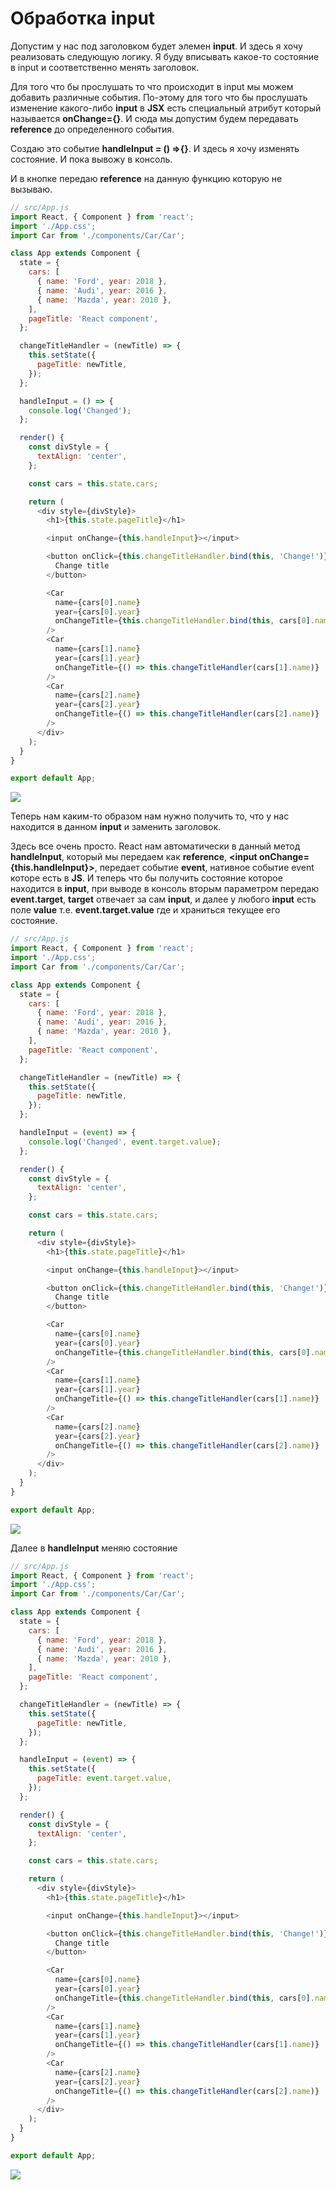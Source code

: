 # Обработка input

Допустим у нас под заголовком будет элемен **input**. И здесь я хочу реализовать следующую логику. Я буду вписывать какое-то состояние в input и соответственно менять заголовок.

Для того что бы прослушать то что происходит в input мы можем добавить различные события. По-этому для того что бы прослушать изменение какого-либо **input** в **JSX** есть специальный атрибут который называется **onChange={}**. И сюда мы допустим будем передавать **reference** до определенного события.

Создаю это событие **handleInput = () =>{}**. И здесь я хочу изменять состояние. И пока вывожу в консоль.

И в кнопке передаю **reference** на данную функцию которую не вызываю.

```js
// src/App.js
import React, { Component } from 'react';
import './App.css';
import Car from './components/Car/Car';

class App extends Component {
  state = {
    cars: [
      { name: 'Ford', year: 2018 },
      { name: 'Audi', year: 2016 },
      { name: 'Mazda', year: 2010 },
    ],
    pageTitle: 'React component',
  };

  changeTitleHandler = (newTitle) => {
    this.setState({
      pageTitle: newTitle,
    });
  };

  handleInput = () => {
    console.log('Changed');
  };

  render() {
    const divStyle = {
      textAlign: 'center',
    };

    const cars = this.state.cars;

    return (
      <div style={divStyle}>
        <h1>{this.state.pageTitle}</h1>

        <input onChange={this.handleInput}></input>

        <button onClick={this.changeTitleHandler.bind(this, 'Change!')}>
          Change title
        </button>

        <Car
          name={cars[0].name}
          year={cars[0].year}
          onChangeTitle={this.changeTitleHandler.bind(this, cars[0].name)}
        />
        <Car
          name={cars[1].name}
          year={cars[1].year}
          onChangeTitle={() => this.changeTitleHandler(cars[1].name)}
        />
        <Car
          name={cars[2].name}
          year={cars[2].year}
          onChangeTitle={() => this.changeTitleHandler(cars[2].name)}
        />
      </div>
    );
  }
}

export default App;
```

![](./img/022.png)

Теперь нам каким-то образом нам нужно получить то, что у нас находится в данном **input** и заменить заголовок.

Здесь все очень просто. React нам автоматически в данный метод **handleInput**, который мы передаем как **reference**, **\<input onChange={this.handleInput}></input>**, передает событие **event**, нативное событие event которе есть в **JS**. И теперь что бы получить состояние которое находится в **input**, при выводе в консоль вторым параметром передаю **event.target**, **target** отвечает за сам **input**, и далее у любого **input** есть поле **value** т.е. **event.target.value** где и храниться текущее его состояние.

```js
// src/App.js
import React, { Component } from 'react';
import './App.css';
import Car from './components/Car/Car';

class App extends Component {
  state = {
    cars: [
      { name: 'Ford', year: 2018 },
      { name: 'Audi', year: 2016 },
      { name: 'Mazda', year: 2010 },
    ],
    pageTitle: 'React component',
  };

  changeTitleHandler = (newTitle) => {
    this.setState({
      pageTitle: newTitle,
    });
  };

  handleInput = (event) => {
    console.log('Changed', event.target.value);
  };

  render() {
    const divStyle = {
      textAlign: 'center',
    };

    const cars = this.state.cars;

    return (
      <div style={divStyle}>
        <h1>{this.state.pageTitle}</h1>

        <input onChange={this.handleInput}></input>

        <button onClick={this.changeTitleHandler.bind(this, 'Change!')}>
          Change title
        </button>

        <Car
          name={cars[0].name}
          year={cars[0].year}
          onChangeTitle={this.changeTitleHandler.bind(this, cars[0].name)}
        />
        <Car
          name={cars[1].name}
          year={cars[1].year}
          onChangeTitle={() => this.changeTitleHandler(cars[1].name)}
        />
        <Car
          name={cars[2].name}
          year={cars[2].year}
          onChangeTitle={() => this.changeTitleHandler(cars[2].name)}
        />
      </div>
    );
  }
}

export default App;
```

![](./img/023.png)

Далее в **handleInput** меняю состояние

```js
// src/App.js
import React, { Component } from 'react';
import './App.css';
import Car from './components/Car/Car';

class App extends Component {
  state = {
    cars: [
      { name: 'Ford', year: 2018 },
      { name: 'Audi', year: 2016 },
      { name: 'Mazda', year: 2010 },
    ],
    pageTitle: 'React component',
  };

  changeTitleHandler = (newTitle) => {
    this.setState({
      pageTitle: newTitle,
    });
  };

  handleInput = (event) => {
    this.setState({
      pageTitle: event.target.value,
    });
  };

  render() {
    const divStyle = {
      textAlign: 'center',
    };

    const cars = this.state.cars;

    return (
      <div style={divStyle}>
        <h1>{this.state.pageTitle}</h1>

        <input onChange={this.handleInput}></input>

        <button onClick={this.changeTitleHandler.bind(this, 'Change!')}>
          Change title
        </button>

        <Car
          name={cars[0].name}
          year={cars[0].year}
          onChangeTitle={this.changeTitleHandler.bind(this, cars[0].name)}
        />
        <Car
          name={cars[1].name}
          year={cars[1].year}
          onChangeTitle={() => this.changeTitleHandler(cars[1].name)}
        />
        <Car
          name={cars[2].name}
          year={cars[2].year}
          onChangeTitle={() => this.changeTitleHandler(cars[2].name)}
        />
      </div>
    );
  }
}

export default App;
```

![](./img/024.png)
